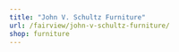 ```yaml
---
title: "John V. Schultz Furniture"
url: /fairview/john-v-schultz-furniture/
shop: furniture
---
```

